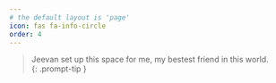 ```yaml
---
# the default layout is 'page'
icon: fas fa-info-circle
order: 4
---
```


> Jeevan set up this space for me, my bestest friend in this world.  
{: .prompt-tip }
